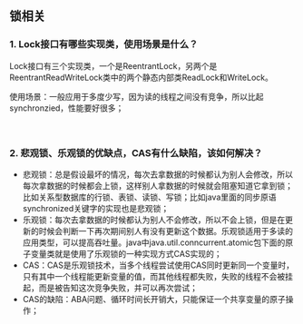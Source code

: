## 锁相关

### 1. Lock接口有哪些实现类，使用场景是什么？

Lock接口有三个实现类，一个是ReentrantLock，另两个是ReentrantReadWriteLock类中的两个静态内部类ReadLock和WriteLock。

使用场景：一般应用于多度少写，因为读的线程之间没有竞争，所以比起synchronzied，性能要好很多；

 　　

### 2. 悲观锁、乐观锁的优缺点，CAS有什么缺陷，该如何解决？

- 悲观锁：总是假设最坏的情况，每次去拿数据的时候都认为别人会修改，所以每次拿数据的时候都会上锁，这样别人拿数据的时候就会阻塞知道它拿到锁；比如关系型数据库的行锁、表锁、读锁、写锁；比如java里面的同步原语synchronized关键字的实现也是悲观锁；
- 乐观锁：每次去拿数据的时候都认为别人不会修改，所以不会上锁，但是在更新的时候会判断一下再次期间别人有没有更新这个数据。乐观锁适用于多读的应用类型，可以提高吞吐量。java中java.util.conncurrent.atomic包下面的原子变量类就是使用了乐观锁的一种实现方式CAS实现的；
- CAS：CAS是乐观锁技术，当多个线程尝试使用CAS同时更新同一个变量时，只有其中一个线程能更新变量的值，而其他线程都失败，失败的线程不会被挂起，而是被告知这次竞争失败，并可以再次尝试；
- CAS的缺陷：ABA问题、循环时间长开销大，只能保证一个共享变量的原子操作；

　　
